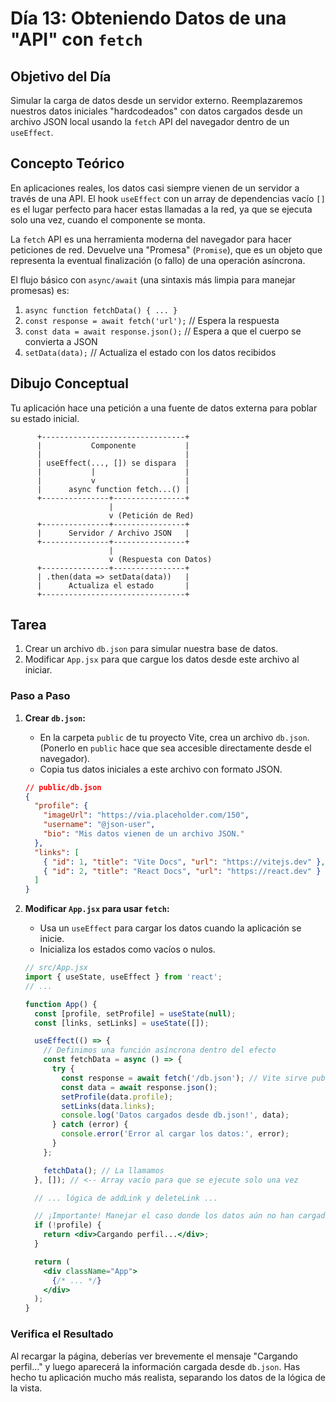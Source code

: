 # Día 13: Obteniendo Datos de una "API" con `fetch`

## Objetivo del Día

Simular la carga de datos desde un servidor externo. Reemplazaremos nuestros datos iniciales "hardcodeados" con datos cargados desde un archivo JSON local usando la `fetch` API del navegador dentro de un `useEffect`.

## Concepto Teórico

En aplicaciones reales, los datos casi siempre vienen de un servidor a través de una API. El hook `useEffect` con un array de dependencias vacío `[]` es el lugar perfecto para hacer estas llamadas a la red, ya que se ejecuta solo una vez, cuando el componente se monta.

La `fetch` API es una herramienta moderna del navegador para hacer peticiones de red. Devuelve una "Promesa" (`Promise`), que es un objeto que representa la eventual finalización (o fallo) de una operación asíncrona.

El flujo básico con `async/await` (una sintaxis más limpia para manejar promesas) es:
1.  `async function fetchData() { ... }`
2.  `const response = await fetch('url');` // Espera la respuesta
3.  `const data = await response.json();` // Espera a que el cuerpo se convierta a JSON
4.  `setData(data);` // Actualiza el estado con los datos recibidos

## Dibujo Conceptual

Tu aplicación hace una petición a una fuente de datos externa para poblar su estado inicial.

```
      +--------------------------------+
      |           Componente           |
      |                                |
      | useEffect(..., []) se dispara  |
      |           |                    |
      |           v                    |
      |      async function fetch...() |
      +---------------+----------------+
                      |
                      v (Petición de Red)
      +---------------+----------------+
      |      Servidor / Archivo JSON   |
      +---------------+----------------+
                      |
                      v (Respuesta con Datos)
      +---------------+----------------+
      | .then(data => setData(data))   |
      |      Actualiza el estado       |
      +--------------------------------+
```

## Tarea

1.  Crear un archivo `db.json` para simular nuestra base de datos.
2.  Modificar `App.jsx` para que cargue los datos desde este archivo al iniciar.

### Paso a Paso

1.  **Crear `db.json`:**
    *   En la carpeta `public` de tu proyecto Vite, crea un archivo `db.json`. (Ponerlo en `public` hace que sea accesible directamente desde el navegador).
    *   Copia tus datos iniciales a este archivo con formato JSON.

    ```json
    // public/db.json
    {
      "profile": {
        "imageUrl": "https://via.placeholder.com/150",
        "username": "@json-user",
        "bio": "Mis datos vienen de un archivo JSON."
      },
      "links": [
        { "id": 1, "title": "Vite Docs", "url": "https://vitejs.dev" },
        { "id": 2, "title": "React Docs", "url": "https://react.dev" }
      ]
    }
    ```

2.  **Modificar `App.jsx` para usar `fetch`:**
    *   Usa un `useEffect` para cargar los datos cuando la aplicación se inicie.
    *   Inicializa los estados como vacíos o nulos.

    ```jsx
    // src/App.jsx
    import { useState, useEffect } from 'react';
    // ...

    function App() {
      const [profile, setProfile] = useState(null);
      const [links, setLinks] = useState([]);

      useEffect(() => {
        // Definimos una función asíncrona dentro del efecto
        const fetchData = async () => {
          try {
            const response = await fetch('/db.json'); // Vite sirve public/ como /
            const data = await response.json();
            setProfile(data.profile);
            setLinks(data.links);
            console.log('Datos cargados desde db.json!', data);
          } catch (error) {
            console.error('Error al cargar los datos:', error);
          }
        };

        fetchData(); // La llamamos
      }, []); // <-- Array vacío para que se ejecute solo una vez

      // ... lógica de addLink y deleteLink ...

      // ¡Importante! Manejar el caso donde los datos aún no han cargado
      if (!profile) {
        return <div>Cargando perfil...</div>;
      }

      return (
        <div className="App">
          {/* ... */}
        </div>
      );
    }
    ```

### Verifica el Resultado

Al recargar la página, deberías ver brevemente el mensaje "Cargando perfil..." y luego aparecerá la información cargada desde `db.json`. Has hecho tu aplicación mucho más realista, separando los datos de la lógica de la vista.
